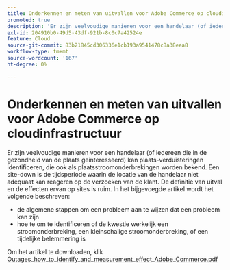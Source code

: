 ```yaml
---
title: Onderkennen en meten van uitvallen voor Adobe Commerce op cloudinfrastructuur
promoted: true
description: 'Er zijn veelvoudige manieren voor een handelaar (of iedereen die in de gezondheid van de plaats geinteresseerd) kan plaats-verduisteringen identificeren, die ook als plaatsstroomonderbrekingen worden bekend. Een site-down is de tijdsperiode waarin de locatie van de handelaar niet adequaat kan reageren op de verzoeken van de klant. De definitie van uitval en de effecten ervan op sites is ruim. In het bijgevoegde artikel wordt het volgende beschreven:'
exl-id: 204910b0-49d5-43df-921b-8c0c7a42524e
feature: Cloud
source-git-commit: 83b21845cd306336e1cb193a9541478c8a38eea8
workflow-type: tm+mt
source-wordcount: '167'
ht-degree: 0%

---
```


# Onderkennen en meten van uitvallen voor Adobe Commerce op cloudinfrastructuur

Er zijn veelvoudige manieren voor een handelaar (of iedereen die in de gezondheid van de plaats geinteresseerd) kan plaats-verduisteringen identificeren, die ook als plaatsstroomonderbrekingen worden bekend. Een site-down is de tijdsperiode waarin de locatie van de handelaar niet adequaat kan reageren op de verzoeken van de klant. De definitie van uitval en de effecten ervan op sites is ruim. In het bijgevoegde artikel wordt het volgende beschreven:

* de algemene stappen om een probleem aan te wijzen dat een probleem kan zijn
* hoe te om te identificeren of de kwestie werkelijk een stroomonderbreking, een kleinschalige stroomonderbreking, of een tijdelijke belemmering is

Om het artikel te downloaden, klik [&#x200B; Outages_how_to_identify_and_measurement_effect_Adobe_Commerce.pdf &#x200B;](assets/Outages_how_to_identify_and_measure_effect_Adobe_Commerce.pdf)
